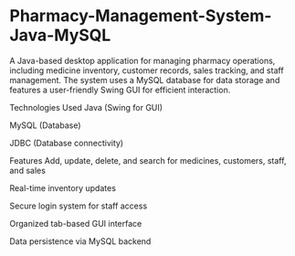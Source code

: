 # Pharmacy-Management-System-Java-MySQL
A Java-based desktop application for managing pharmacy operations, including medicine inventory, customer records, sales tracking, and staff management. The system uses a MySQL database for data storage and features a user-friendly Swing GUI for efficient interaction.

Technologies Used
Java (Swing for GUI)

MySQL (Database)

JDBC (Database connectivity)

Features
Add, update, delete, and search for medicines, customers, staff, and sales

Real-time inventory updates

Secure login system for staff access

Organized tab-based GUI interface

Data persistence via MySQL backend
